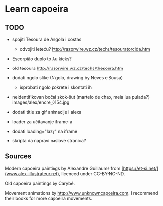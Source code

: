 # Learn capoeira

## TODO
- spojiti Tesoura de Angola i costas
  - odvojiti leteću? http://razorwire.wz.cz/techs/tesouratorcida.htm
- Escorpião duplo to Au kicks?
- old tesoura http://razorwire.wz.cz/techs/thesoura.htm
- dodati ngolo slike (N’golo, drawing by Neves e Sousa)
  - isprobati ngolo pokrete i skontati ih
- neidentifikovan bočni skok-šut (martelo de chao, meia lua pulada?) images/alex/encre_0154.jpg
- dodati title za gif animacije i alexa

- loader za učitavanje iframe-a
- dodati loading="lazy" na iframe
- skripta da napravi naslove stranica?

## Sources

Modern capoeira paintings by Alexandre Guillaume from [https://et-si.net/](www.alex-illustrateur.net), licenced under CC-BY-NC-ND.

Old capoeira paintings by Carybé.

Movement animations by http://www.unknowncapoeira.com. I recommend their books for more capoeira movements.